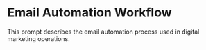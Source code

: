 # Email Automation Workflow

This prompt describes the email automation process used in digital marketing operations.
